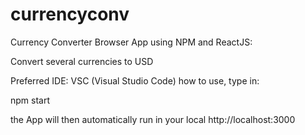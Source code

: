 # currencyconv
Currency Converter Browser App using NPM and ReactJS:

Convert several currencies to USD

Preferred IDE: VSC (Visual Studio Code)
how to use, type in:

npm start

the App will then automatically run in your local http://localhost:3000
